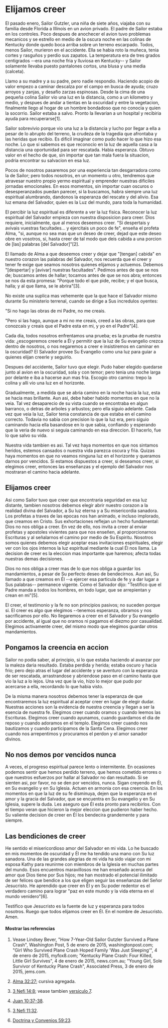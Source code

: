 # Elijamos creer

El pasado enero, Sailor Gutzler, una niña de siete años, viajaba con su
familia desde Florida a Illinois en un avion privado. El padre de Sailor
estaba en los controles. Poco despues de anochecer el avion tuvo problemas
mecanicos y se estrello en medio de la oscura noche en las colinas de Kentucky
donde quedo boca arriba sobre un terreno escarpado. Todos, menos Sailor,
murieron en el accidente. Ella se habia roto la muñeca, tenia cortes y
rasguños y perdio sus zapatos. La temperatura era de tres grados centigrados
--era una noche fria y lluviosa en Kentucky-- y Sailor solamente llevaba
puesto pantalones cortos, una blusa y una media (calceta).

Llamo a su madre y a su padre, pero nadie respondio. Haciendo acopio de valor
empezo a caminar descalza por el campo en busca de ayuda; cruzo arroyos y
zanjas, y desafio zarzas espinosas. Desde la cima de una pequeña colina Sailor
vio una luz en la distancia, como a un kilometro y medio, y despues de andar a
tientas en la oscuridad y entre la vegetacion, finalmente llego al hogar de un
hombre bondadoso que no conocia y quien la socorrio. Sailor estaba a salvo.
Pronto la llevarian a un hospital y recibiria ayuda para recuperarse[1].

Sailor sobrevivio porque vio una luz a la distancia y lucho por llegar a ella
a pesar de lo abrupto del terreno, la crudeza de la tragedia que afrontaba y
las heridas que recibio. Es dificil imaginar como pudo hacer lo que hizo esa
noche. Lo que si sabemos es que reconocio en la luz de aquella casa a la
distancia una oportunidad para ser rescatada. Habia esperanza. Obtuvo valor en
el hecho de que, sin importar que tan mala fuera la situacion, podria
encontrar su salvacion en esa luz.

Pocos de nosotros pasaremos por una experiencia tan desgarradora como la de
Sailor; pero todos nosotros, en un momento u otro, tendremos que atravesar
nuestro propio yermo espiritual y emprender nuestras dificiles jornadas
emocionales. En esos momentos, sin importar cuan oscuros o desesperanzados
puedan parecer, si la buscamos, habra siempre una luz espiritual alumbrando,
dandonos la esperanza del rescate y del alivio. Esa luz emana del Salvador,
quien es la Luz del mundo, para toda la humanidad.

El percibir la luz espiritual es diferente a ver la luz fisica. Reconocer la
luz espiritual del Salvador empieza con nuestra disposicion para creer. Dios
requiere, inicialmente, que al menos deseemos creer. "Si despertais y avivais
vuestras facultades... y ejercitais un poco de fe", enseña el profeta Alma, "si,
aunque no sea mas que un deseo de creer, dejad que este deseo obre en
vosotros, si, hasta creer de tal modo que deis cabida a una porcion de [las]
palabras [del Salvador]"[2].

El llamado de Alma a que deseemos creer y dejar que "[tengan] cabida" en
nuestro corazon las palabras del Salvador, nos recuerda que el creer y tener
fe exige que seamos nosotros quienes elijamos y actuemos. Debemos "[despertar]
y [avivar] nuestras facultades". Pedimos antes de que se nos de; buscamos
antes de hallar; tocamos antes de que se nos abra; entonces se nos da esta
promesa: "Porque todo el que pide, recibe; y el que busca, halla; y al que
llama, se le abrira"[3].

No existe una suplica mas vehemente que la que hace el Salvador mismo durante
Su ministerio terrenal, cuando se dirige a Sus incredulos oyentes:

"Si no hago las obras de mi Padre, no me creais.

"Pero si las hago, aunque a mi no me creais, creed a las obras, para que
conozcais y creais que el Padre esta en mi, y yo en el Padre"[4].

Cada dia, todos nosotros enfrentamos una prueba; es la prueba de nuestra vida:
¿escogeremos creerle a Él y permitir que la luz de Su evangelio crezca dentro
de nosotros, o nos negaremos a creer e insistiremos en caminar en la
oscuridad? El Salvador provee Su Evangelio como una luz para guiar a quienes
elijan creerle y seguirlo.

Despues del accidente, Sailor tuvo que elegir. Pudo haber elegido quedarse
junto al avion en la oscuridad, sola y con temor; pero tenia una noche larga
por delante e iba a hacerse aun mas fria. Escogio otro camino: trepo la colina
y alli vio una luz en el horizonte.

Gradualmente, a medida que se abria camino en la noche hacia la luz, esta se
hacia mas brillante. Aun asi, debe haber habido momentos en que no la veia.
Tal vez desaparecio de su vista cuando se encontraba en algun barranco, o
detras de arboles y arbustos; pero ella siguio adelante. Cada vez que veia la
luz, Sailor tenia constancia de que estaba en el camino correcto. Todavia no
sabia con precision lo que la luz era, pero siguio caminando hacia ella
basandose en lo que sabia, confiando y esperando que la veria de nuevo si
seguia caminando en esa direccion. El hacerlo, fue lo que salvo su vida.

Nuestra vida tambien es asi. Tal vez haya momentos en que nos sintamos
heridos, estemos cansados o nuestra vida parezca oscura y fria. Quizas haya
momentos en que no veamos ninguna luz en el horizonte y queramos darnos por
vencidos. Si estamos dispuestos a creer, si deseamos creer, si elegimos creer,
entonces las enseñanzas y el ejemplo del Salvador nos mostraran el camino
hacia adelante.

## Elijamos creer

Asi como Sailor tuvo que creer que encontraria seguridad en esa luz distante,
tambien nosotros debemos elegir abrir nuestro corazon a la realidad divina del
Salvador, a Su luz eterna y a Su misericordia sanadora. Los profetas a traves
de las epocas nos han animado, e incluso implorado, que creamos en Cristo. Sus
exhortaciones reflejan un hecho fundamental: Dios no nos obliga a creer. En
vez de ello, nos invita a creer al enviar profetas y apostoles vivientes para
que nos enseñen, al proporcionarnos Escrituras y al señalarnos el camino por
medio de Su Espiritu. Nosotros somos quienes debemos elegir aceptar esas
invitaciones espirituales, elegir ver con los ojos internos la luz espiritual
mediante la cual Él nos llama. La decision de creer es la eleccion mas
importante que haremos; afecta todas nuestras demas decisiones.

Dios no nos obliga a creer mas de lo que nos obliga a guardar los
mandamientos, a pesar de Su perfecto deseo de bendecirnos. Aun asi, Su llamado
a que creamos en Él --a ejercer esa particula de fe y a dar lugar a Sus
palabras-- permanece vigente. Como el Salvador dijo: "Testifico que el Padre
manda a todos los hombres, en todo lugar, que se arrepientan y crean en
mi"[5].

El creer, el testimonio y la fe no son principios pasivos; no suceden porque
si. El creer es algo que elegimos --tenemos esperanza, obramos y nos
sacrificamos por ello. No llegaremos a creer en el Salvador y Su evangelio por
accidente, al igual que no oramos ni pagamos el diezmo por casualidad.
Elegimos activamente creer, del mismo modo que elegimos guardar otros
mandamientos.

## Pongamos la creencia en accion

Sailor no podia saber, al principio, si lo que estaba haciendo al avanzar por
la maleza daria resultado. Estaba perdida y herida; estaba oscuro y hacia
frio; pero dejo atras el lugar del accidente y se aventuro con la esperanza de
ser rescatada, arrastrandose y abriendose paso en el camino hasta que vio la
luz a lo lejos. Una vez que la vio, hizo lo mejor que pudo por acercarse a
ella, recordando lo que habia visto.

De la misma manera nosotros debemos tener la esperanza de que encontraremos la
luz espiritual al aceptar creer en lugar de elegir dudar. Nuestras acciones
son la evidencia de nuestra creencia y llegan a ser la esencia de nuestra fe.
Elegimos creer cuando oramos y cuando leemos las Escrituras. Elegimos creer
cuando ayunamos, cuando guardamos el dia de reposo y cuando adoramos en el
templo. Elegimos creer cuando nos bautizamos y cuando participamos de la Santa
Cena. Elegimos creer cuando nos arrepentimos y procuramos el perdon y el amor
sanador divinos.

## No nos demos por vencidos nunca

A veces, el progreso espiritual parece lento o intermitente. En ocasiones
podemos sentir que hemos perdido terreno, que hemos cometido errores o que
nuestros esfuerzos por hallar al Salvador no dan resultado. Si se sienten asi,
por favor, no se den por vencidos, nunca. Sigan creyendo en Él, en Su
evangelio y en Su Iglesia. Actuen en armonia con esa creencia. En los momentos
en que la luz de su fe disminuya, dejen que la esperanza en el amor y la
gracia del Salvador, que se encuentra en Su evangelio y en Su Iglesia, supere
la duda. Les aseguro que Él esta pronto para recibirlos. Con el tiempo veran
que hicieron la mejor eleccion que pudieron haber hecho. Su valiente decision
de creer en Él los bendecira grandemente y para siempre.

## Las bendiciones de creer

He sentido el misericordioso amor del Salvador en mi vida. Lo he buscado en
mis momentos de oscuridad y Él me ha tendido una mano con Su luz sanadora. Una
de las grandes alegrias de mi vida ha sido viajar con mi esposa Kathy para
reunirme con miembros de la Iglesia en muchas partes del mundo. Esos
encuentros maravillosos me han enseñado acerca del amor que Dios tiene por Sus
hijos; me han mostrado el potencial ilimitado de ser felices que bendice a los
que eligen seguir las enseñanzas del Señor Jesucristo. He aprendido que creer
en Él y en Su poder redentor es el verdadero camino para lograr "paz en este
mundo y la vida eterna en el mundo venidero"[6].

Testifico que Jesucristo es la fuente de luz y esperanza para todos nosotros.
Ruego que todos elijamos creer en Él. En el nombre de Jesucristo. Amen.

#### Mostrar las referencias

  1.  Vease Lindsey Bever, "How 7-Year-Old Sailor Gutzler Survived a Plane Crash", Washington Post, 5 de enero de 2015, washingtonpost.com; "Girl Who Survived Plane Crash Hoped Family 'Was Just Sleeping'", 4 de enero de 2015, myfox8.com; "Kentucky Plane Crash: Four Killed, Little Girl Survives", 4 de enero de 2015, news.com.au; "Young Girl, Sole Survivor of Kentucky Plane Crash", Associated Press, 3 de enero de 2015, jems.com.

  2.  [Alma 32:27](https://www.lds.org/scriptures/bofm/alma/32.27?lang=spa#26); cursiva agregada.

  3.  [3 Nefi 14:8](https://www.lds.org/scriptures/bofm/3-ne/14.8?lang=spa#7); vease tambien [versiculo 7](https://www.lds.org/scriptures/bofm/3-ne/14.7?lang=spa#6).

  4.  [Juan 10:37-38](https://www.lds.org/scriptures/nt/john/10.37-38?lang=spa#36).

  5.  [3 Nefi 11:32](https://www.lds.org/scriptures/bofm/3-ne/11.32?lang=spa#31).

  6.  [Doctrina y Convenios 59:23](https://www.lds.org/scriptures/dc-testament/dc/59.23?lang=spa#22).

